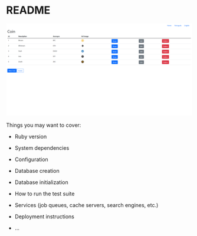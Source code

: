 # README
![alt text](https://github.com/manoeljuniorti/crypto-wallet/blob/main/public/welcome_cripto.png?raw=true)

Things you may want to cover:

* Ruby version

* System dependencies

* Configuration

* Database creation

* Database initialization

* How to run the test suite

* Services (job queues, cache servers, search engines, etc.)

* Deployment instructions

* ...
